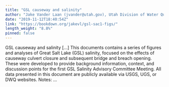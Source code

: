 ```yaml
---
title: "GSL causeway and salinity"
author: "Jake Vander Laan (jvander@utah.gov), Utah Division of Water Quality"
date: "2019-11-12T18:40:54Z"
link: "https://bookdown.org/jakevl/gsl-sac1-figs/"
length_weight: "8.8%"
pinned: false
---
```


GSL causeway and salinity [...] This documents contains a series of figures and analyses of Great Salt Lake (GSL) salinity, focused on the effects of causeway culvert closure and subsequent bridge and breach opening. These were developed to provide background information, context, and discussion points for the first GSL Salinity Advisory Committee Meeting. All data presented in this document are publicly available via USGS, UGS, or DWQ websites. Notes:  ...
